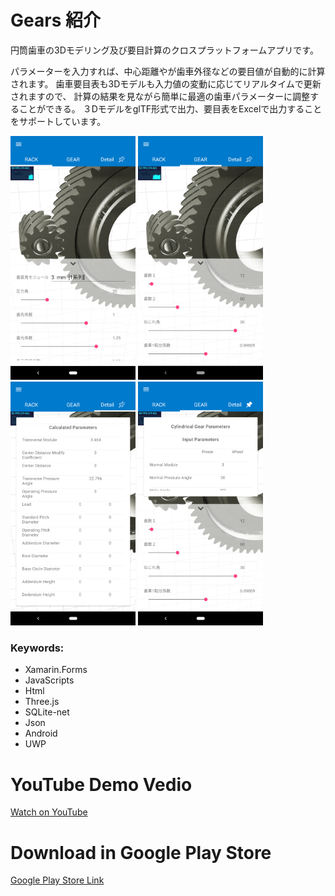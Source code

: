 # Gears 紹介
<p>円筒歯車の3Dモデリング及び要目計算のクロスプラットフォームアプリです。</p>

<p>パラメーターを入力すれば、中心距離やが歯車外径などの要目値が自動的に計算されます。
歯車要目表も3Dモデルも入力値の変動に応じてリアルタイムで更新されますので、
計算の結果を見ながら簡単に最適の歯車パラメーターに調整することができる。
３DモデルをglTF形式で出力、要目表をExcelで出力することをサポートしています。</p>
<p>
<img src="https://raw.githubusercontent.com/F1shift/Gears/master/Screenshots/Screenshot_20191025-215546.png" width=200>
<img src="https://raw.githubusercontent.com/F1shift/Gears/master/Screenshots/Screenshot_20191025-215556.png" width=200>
<img src="https://raw.githubusercontent.com/F1shift/Gears/master/Screenshots/Screenshot_20191025-215617.png" width=200>
<img src="https://raw.githubusercontent.com/F1shift/Gears/master/Screenshots/Screenshot_20191025-215627.png" width=200></p>

### Keywords: 
- Xamarin.Forms
- JavaScripts
- Html
- Three.js
- SQLite-net
- Json
- Android
- UWP

# YouTube Demo Vedio
<a href="https://youtu.be/mgseR7lVBEg">	
Watch on YouTube</a>

# Download in Google Play Store
<a href="https://play.google.com/store/apps/details?id=com.f1shift.gears">	
Google Play Store Link</a>
